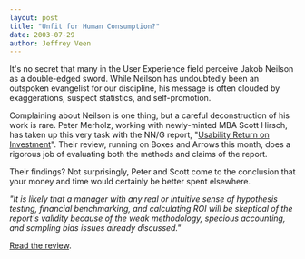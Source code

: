 ```yaml
--- 
layout: post
title: "Unfit for Human Consumption?"
date: 2003-07-29
author: Jeffrey Veen
---
```

It's no secret that many in the User Experience field perceive Jakob Neilson as a double-edged sword. While Neilson has undoubtedly been an outspoken evangelist for our discipline, his message is often clouded by exaggerations, suspect statistics, and self-promotion.

Complaining about Neilson is one thing, but a careful deconstruction of his work is rare. Peter Merholz, working with newly-minted MBA Scott Hirsch, has taken up this very task with the NN/G report, "<a href="http://www.nngroup.com/reports/roi/">Usability Return on Investment</a>". Their review, running on Boxes and Arrows this month, does a rigorous job of evaluating both the methods and claims of the report.

Their findings? Not surprisingly, Peter and Scott come to the conclusion that your money and time would certainly be better spent elsewhere.

<cite>"It is likely that a manager with any real or intuitive sense of hypothesis testing, financial benchmarking, and calculating ROI will be skeptical of the report's validity because of the weak methodology, specious accounting, and sampling bias issues already discussed."</cite>

<a href="http://www.boxesandarrows.com/archives/report_review_nielsennorman_groups_usability_return_on_investment.php">Read the review</a>.
&#8203;
